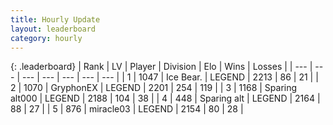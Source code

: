 ```yaml
---
title: Hourly Update
layout: leaderboard
category: hourly
---
```


{: .leaderboard}
| Rank | LV | Player | Division | Elo | Wins | Losses |
| --- | --- | --- | --- | --- | --- | --- |
| <span data-change="0">1</span> | 1047 | <span title="ID: 417840">Ice Bear.</span> | LEGEND | <span data-change="0">2213</span> | <span data-change="0">86</span> | <span data-change="0">21</span> |
| <span data-change="0">2</span> | 1070 | <span title="ID: 315148">GryphonEX</span> | LEGEND | <span data-change="0">2201</span> | <span data-change="0">254</span> | <span data-change="0">119</span> |
| <span data-change="0">3</span> | 1168 | <span title="ID: 203132">Sparing alt000</span> | LEGEND | <span data-change="0">2188</span> | <span data-change="0">104</span> | <span data-change="0">38</span> |
| <span data-change="0">4</span> | 448 | <span title="ID: 382502">Sparing alt</span> | LEGEND | <span data-change="0">2164</span> | <span data-change="0">88</span> | <span data-change="0">27</span> |
| <span data-change="0">5</span> | 876 | <span title="ID: 416373">miracle03</span> | LEGEND | <span data-change="0">2154</span> | <span data-change="0">80</span> | <span data-change="0">28</span> |